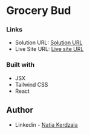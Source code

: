 # Grocery Bud

### Links

- Solution URL: [Solution URL](https://github.com/natiaker/grocery-bud.git)
- Live Site URL: [Live site URL](https://natiaker.github.io/grocery-bud/)

### Built with

- JSX
- Tailwind CSS
- React

## Author

- Linkedin - [Natia Kerdzaia](linkedin.com/in/natiaker/)
